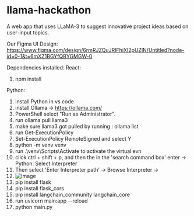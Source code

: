 # llama-hackathon
A web app that uses LLaMA-3 to suggest innovative project ideas based on user-input topics.

Our Figma UI Design: https://www.figma.com/design/6rmRJZQuJRIFhiXI2pUZlN/Untitled?node-id=0-1&t=6mXZ1BGYfQBYGMGW-0

Dependencies installed:
React: 
1) npm install

Python:
1) install Python in vs code
2) install Ollama -> https://ollama.com/
4) PowerShell select "Run as Administrator".
5) run ollama pull llama3
6) make sure llama3 got pulled by running : ollama list
7) run Get-ExecutionPolicy
8) Set-ExecutionPolicy RemoteSigned and select Y
9) python -m venv venv
10) run .\venv\Scripts\Activate to activate the virtual evn
11) click ctrl + shift + p, and then the in the 'search command box' enter -> Python: Select Interpreter
12) Then select 'Enter Interpreter path' -> Browse Interpreter -> 
13) ![image](https://github.com/user-attachments/assets/476d3760-1685-4947-9fb4-79eeee50dc8c)
14) pip install flask
15) pip install flask_cors
16) pip install langchain_community langchain_core
17) run uvicorn main:app --reload
18) python main.py



